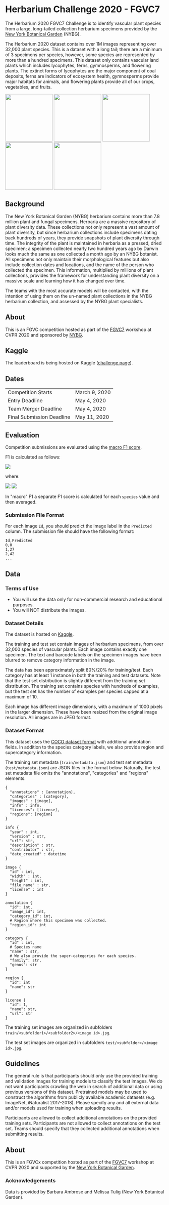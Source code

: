 # Herbarium Challenge 2020 - FGVC7

The Herbarium 2020 FGVC7 Challenge is to identify vascular plant species from a large, long-tailed collection herbarium specimens provided by the [New York Botanical Garden](https://www.nybg.org/plant-research-and-conservation/) (NYBG).

The Herbarium 2020 dataset contains over 1M images representing over 32,000 plant species. This is a dataset with a long tail; there are a minimum of 3 specimens per species, however, some species are represented by more than a hundred specimens. This dataset only contains vascular land plants which includes lycophytes, ferns, gymnosperms, and flowering plants. The extinct forms of lycophytes are the major component of coal deposits, ferns are indicators of ecosystem health, gymnosperms provide major habitats for animals, and flowering plants provide all of our crops, vegetables, and fruits.

<p float="left">
	<img src="./assets/specimen1.jpg" width=150>
	<img src="./assets/specimen2.jpg" width=150>
	<img src="./assets/specimen3.jpg" width=150>
	<img src="./assets/specimen4.jpg" width=150>
	<img src="./assets/specimen5.jpg" width=150>
</p>

## Background
The New York Botanical Garden (NYBG) herbarium contains more than 7.8 million plant and fungal specimens. Herbaria are a massive repository of plant diversity data.  These collections not only represent a vast amount of plant diversity, but since herbarium collections include specimens dating back hundreds of years, they provide snapshots of plant diversity through time.  The integrity of the plant is maintained in herbaria as a pressed, dried specimen; a specimen collected nearly two hundred years ago by Darwin looks much the same as one collected a month ago by an NYBG botanist.  All specimens not only maintain their morphological features but also include collection dates and locations, and the name of the person who collected the specimen.  This information, multiplied by millions of plant collections, provides the framework for understanding plant diversity on a massive scale and learning how it has changed over time.

The teams with the most accurate models will be contacted, with the intention of using them on the un-named plant collections in the NYBG herbarium collection, and assessed by the NYBG plant specialists.

## About
This is an FGVC competition hosted as part of the [FGVC7](https://sites.google.com/corp/view/fgvc7/home) workshop at CVPR 2020 and sponsored by [NYBG](https://www.nybg.org/plant-research-and-conservation/).


## Kaggle
The leaderboard is being hosted on Kaggle ([challenge page](https://www.kaggle.com/c/herbarium-2020-fgvc7)).

## Dates
|||
|------|---------------|
Competition Starts|March 9, 2020|
Entry Deadline|May 4, 2020|
Team Merger Deadline|May 4, 2020|
Final Submission Deadline|May 11, 2020|

## Evaluation
Competition submissions are evaluated using the [macro F1 score](https://scikit-learn.org/stable/modules/generated/sklearn.metrics.f1_score.html).

F1 is calculated as follows:

<img src="https://render.githubusercontent.com/render/math?math=F_1 = 2 * \frac{precision * recall}{precision %2B recall}">

where:

<img src="https://render.githubusercontent.com/render/math?math=precision = \frac{TP}{TP %2B FP}">

<img src="https://render.githubusercontent.com/render/math?math=recall = \frac{TP}{TP %2B FN}">

In "macro" F1 a separate F1 score is calculated for each `species` value and then averaged.

### Submission File Format

For each image `Id`, you should predict the image label in the `Predicted` column. The submission file should have the following format:

    Id,Predicted
    0,0
    1,27
    2,42
    ...

## Data
### Terms of Use
* You will use the data only for non-commercial research and educational purposes.
* You will NOT distribute the images.

### Dataset Details
The dataset is hosted on [Kaggle](https://www.kaggle.com/c/herbarium-2020-fgvc7/data).

The training and test set contain images of herbarium specimens, from over 32,000 species of vascular plants. Each image contains exactly one specimen. The text and barcode labels on the specimen images have been blurred to remove category information in the image.

The data has been approximately split 80%/20% for training/test. Each category has at least 1 instance in both the training and test datasets. Note that the test set distribution is slightly different from the training set distribution. The training set contains species with hundreds of examples, but the test set has the number of examples per species capped at a maximum of 10.

Each image has different image dimensions, with a maximum of 1000 pixels in the larger dimension. These have been resized from the original image resolution. All images are in JPEG format.

### Dataset Format
This dataset uses the [COCO dataset format](http://cocodataset.org/#format-data) with additional annotation fields. In addition to the species category labels, we also provide region and supercategory information.

The training set metadata (`train/metadata.json`) and test set metadata (`test/metadata.json`) are JSON files in the format below. Naturally, the test set metadata file omits the "annotations", "categories" and "regions" elements.

	{
	  "annotations" : [annotation],
	  "categories" : [category],
	  "images" : [image],
	  "info" : info,
	  "licenses": [license],
	  "regions": [region]
	}

	info {
	  "year" : int,
	  "version" : str,
	  "url": str,
	  "description" : str,
	  "contributor" : str,
	  "date_created" : datetime
	}

	image {
	  "id" : int,
	  "width" : int,
	  "height" : int,
	  "file_name" : str,
	  "license" : int
	}

	annotation {
	  "id": int,
	  "image_id": int,
	  "category_id": int,
	  # Region where this specimen was collected.
	  "region_id": int
	}

	category {
	  "id" : int,
	  # Species name
	  "name" : str,
	  # We also provide the super-categories for each species.
	  "family": str,
	  "genus": str
	}

	region {
	  "id": int
	  "name": str
	}

	license {
	  "id": 1,
	  "name": str,
	  "url": str
	}

The training set images are organized in subfolders `train/<subfolder1>/<subfolder2>/<image id>.jpg`.

The test set images are organized in subfolders `test/<subfolder>/<image id>.jpg`.

## Guidelines
The general rule is that participants should only use the provided training and validation images for training models to classify the test images. We do not want participants crawling the web in search of additional data or using previous versions of this dataset. Pretrained models may be used to construct the algorithms from publicly available academic datasets (e.g. ImageNet, iNaturalist 2017-2018). Please specify any and all external data and/or models used for training when uploading results.

Participants are allowed to collect additional annotations on the provided training sets. Participants are not allowed to collect annotations on the test set. Teams should specify that they collected additional annotations when submitting results.

## About
This is an FGVCx competition hosted as part of the [FGVC7](https://sites.google.com/corp/view/fgvc7/home) workshop at CVPR 2020 and supported by the [New York Botanical Garden](https://www.nybg.org/plant-research-and-conservation/).

### Acknowledgements
Data is provided by Barbara Ambrose and Melissa Tulig (New York Botanical Garden).
